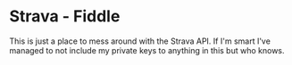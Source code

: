 # Strava - Fiddle

This is just a place to mess around with the Strava API. If I'm smart I've managed to not include my private keys to anything in this but who knows.
